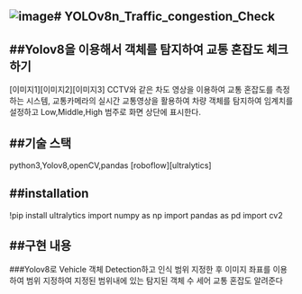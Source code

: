 ![image](https://github.com/arthur1597/YOLOv8n_Traffic_congestion/assets/135976261/0c96d484-6f24-44e8-b58c-c0b305e30629)# YOLOv8n_Traffic_congestion_Check
---
##Yolov8을 이용해서 객체를 탐지하여 교통 혼잡도 체크하기
---

[이미지1][이미지2][이미지3]
CCTV와 같은 차도 영상을 이용하여 교통 혼잡도를 측정하는 시스템, 교통카메라의 실시간 교통영상을 활용하여
차량 객체를 탐지하여 임계치를 설정하고 Low,Middle,High 범주로 화면 상단에 표시한다. 


##기술 스택
---
python3,Yolov8,openCV,pandas
[roboflow][ultralytics]

##installation
---
!pip install ultralytics
import numpy as np
import pandas as pd
import cv2

##구현 내용
---
###Yolov8로 Vehicle 객체 Detection하고 인식 범위 지정한 후 이미지 좌표를 이용하여 범위 지정하여 지정된 범위내에 있는 탐지된 객체 수 세어 교통 혼잡도 알려준다




